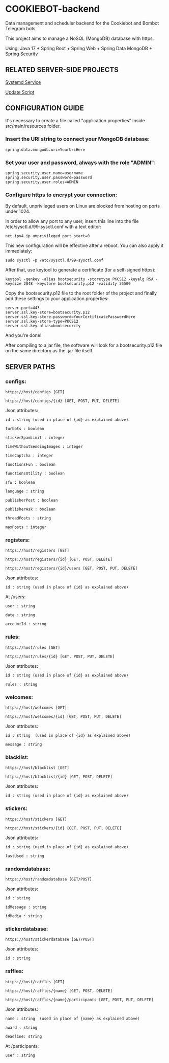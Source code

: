 # COOKIEBOT-backend
Data management and scheduler backend for the Cookiebot and Bombot Telegram bots

This project aims to manage a NoSQL (MongoDB) database with https.

Using: Java 17 + Spring Boot + Spring Web + Spring Data MongoDB + Spring Security

## RELATED SERVER-SIDE PROJECTS

[Systemd Service](https://gitlab.com/myghiproj/ahss/-/blob/main/SystemdServices/javaserver%40.service)

[Update Script](https://gitlab.com/myghiproj/ahss/-/blob/main/BashScripts/cookiebot-update.sh)

## CONFIGURATION GUIDE

It's necessary to create a file called "application.properties" inside src/main/resources folder.

### Insert the URI string to connect your MongoDB database:

	spring.data.mongodb.uri=YourUriHere

### Set your user and password, always with the role "ADMIN":

	spring.security.user.name=username
	spring.security.user.password=password
	spring.security.user.roles=ADMIN

### Configure https to encrypt your connection:

By default, unprivileged users on Linux are blocked from hosting on ports under 1024.

In order to allow any port to any user, insert this line into the file /etc/sysctl.d/99-sysctl.conf with a text editor:

	net.ipv4.ip_unprivileged_port_start=0

This new configuration will be effective after a reboot. You can also apply it immediately:
	
	sudo sysctl -p /etc/sysctl.d/99-sysctl.conf

After that, use keytool to generate a certificate (for a self-signed https):

	keytool -genkey -alias bootsecurity -storetype PKCS12 -keyalg RSA -keysize 2048 -keystore bootsecurity.p12 -validity 36500
	
Copy the bootsecurity.p12 file to the root folder of the project and finally add these settings to your application.properties:

	server.port=443
	server.ssl.key-store=bootsecurity.p12
	server.ssl.key-store-password=YourCertificatePasswordHere
	server.ssl.key-store-type=PKCS12
	server.ssl.key-alias=bootsecurity

And you're done!

After compiling to a jar file, the software will look for a bootsecurity.p12 file on the same directory as the .jar file itself.

## SERVER PATHS
### configs:

	https://host/configs [GET]
	
	https://host/configs/{id} [GET, POST, PUT, DELETE] 

Json attributes:

	id : string (used in place of {id} as explained above)
	
	furbots : boolean
	
	stickerSpamLimit : integer
	
	timeWithoutSendingImages : integer
	
	timeCaptcha : integer
	
	functionsFun : boolean
	
	functionsUtility : boolean
	
	sfw : boolean
	
	language : string

	publisherPost : boolean
	
	publisherAsk : boolean

	threadPosts : string

	maxPosts : integer

### registers:

	https://host/registers [GET]
	
	https://host/registers/{id} [GET, POST, DELETE]
	
	https://host/registers/{id}/users [GET, POST, PUT, DELETE]

Json attributes:

	id : string (used in place of {id} as explained above)
	
At /users:

	user : string
	
	date : string

	accountId : string

### rules:

	https://host/rules [GET]
	
	https://host/rules/{id} [GET, POST, PUT, DELETE]

Json attributes:

	id : string (used in place of {id} as explained above)
	
	rules : string


### welcomes:

	https://host/welcomes [GET]
	
	https://host/welcomes/{id} [GET, POST, PUT, DELETE]

Json attributes:

	id : string  (used in place of {id} as explained above)
	
	message : string


### blacklist:

	https://host/blacklist [GET]
	
	https://host/blacklist/{id} [GET, POST, DELETE]

Json attributes:

	id : string (used in place of {id} as explained above)


### stickers:

	https://host/stickers [GET]
	
	https://host/stickers/{id} [GET, POST, PUT, DELETE]

Json attributes:

	id : string (used in place of {id} as explained above)
	
	lastUsed : string


### randomdatabase:

	https://host/randomdatabase [GET/POST]

Json attributes:

	id : string
	
	idMessage : string
	
	idMedia : string


### stickerdatabase:

	https://host/stickerdatabase [GET/POST]

Json attributes:

	id : string

	
### raffles:
	
	https://host/raffles [GET]
	
	https://host/raffles/{name} [GET, POST, DELETE]
	
	https://host/raffles/{name}/participants [GET, POST, PUT, DELETE]
	
Json attributes:
	
	name : string  (used in place of {name} as explained above)
	
	award : string
	
	deadline: string
	
At /participants:

	user : string
